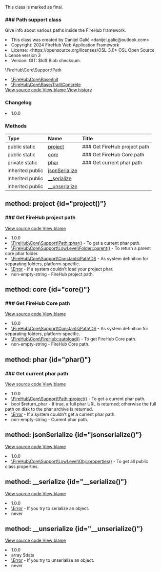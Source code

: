 <title># Path</title>

<code-block lang="php">
<![CDATA[final class \FireHub\Core\Support\Path()]]>
</code-block>





<tip>
    <p>
        This class is marked as <format style="bold">final</format>.
    </p>
</tip>







### ### Path support class

<p><format style="italic">Give info about various paths inside the FireHub framework.</format></p>

<deflist>
    <def title="Class basic info:">
        <list><li>This class was created by Danijel Galić &lt;danijel.galic@outlook.com&gt;</li><li>Copyright: 2024 FireHub Web Application Framework</li><li>License: &lt;https://opensource.org/licenses/OSL-3.0&gt; OSL Open Source License version 3</li><li>Version: GIT: $Id$ Blob checksum.</li></list>
    </def>
</deflist>

<deflist><def title="Fully Qualified Class Name:">
        \FireHub\Core\Support\Path
    </def><def title="Implements:">
        <list><li><a href="Init.md">\FireHub\Core\Base\Init</a></li></list>
    </def><def title="Uses:">
        <list><li><a href="Concrete.md">\FireHub\Core\Base\Trait\Concrete</a></li></list>
    </def><def title="Source code:">
        <a href="https://github.com/The-FireHub-Project/Core/blob/develop-pre-alpha-m1/src/support/firehub.Path.php#L33">
            View source code
        </a>
    </def>
    <def title="Blame:">
        <a href="https://github.com/The-FireHub-Project/Core/blame/develop-pre-alpha-m1/src/support/firehub.Path.php">
            View blame
        </a>
    </def>
    <def title="History:">
        <a href="https://github.com/The-FireHub-Project/Core/commits/develop-pre-alpha-m1/src/support/firehub.Path.php">
            View history
        </a>
    </def></deflist>
### Changelog
<deflist>
    <def title="Version history:">
        <list><li>1.0.0</li></list>
    </def>
</deflist>


### Methods
| Type | Name | Title |
|:-----|:-----|:------|
|public static |<a href="#project()">project</a>|### Get FireHub project path|
|public static |<a href="#core()">core</a>|### Get FireHub Core path|
|private static |<a href="#phar()">phar</a>|### Get current phar path|
|inherited public|<a href="#jsonserialize()">jsonSerialize</a>||
|inherited public|<a href="#__serialize()">__serialize</a>||
|inherited public|<a href="#__unserialize()">__unserialize</a>||

## method: project {id="project()"}

<code-block lang="php">
    <![CDATA[public static Path::project():non-empty-string]]>
</code-block>













### ### Get FireHub project path



<deflist><def title="Source code:">
                <a href="https://github.com/The-FireHub-Project/Core/blob/develop-pre-alpha-m1/src/support/firehub.Path.php#L53">
                    View source code
                </a>
            </def>
            <def title="Blame:">
                <a href="https://github.com/The-FireHub-Project/Core/blame/develop-pre-alpha-m1/src/support/firehub.Path.php#L53">
                    View blame
                </a>
            </def></deflist>
<deflist>
    <def title="Version history:">
        <list><li>1.0.0</li></list>
    </def>
</deflist>
<deflist>
    <def title="This method uses:">
        <list><li><a href="Path.md#phar()">\FireHub\Core\Support\Path::phar()</a>  - <format style="italic">To get a current phar path.</format></li><li><a href="Folder.md#parent()">\FireHub\Core\Support\LowLevel\Folder::parent()</a>  - <format style="italic">To return a parent core phar folder.</format></li><li><a href="DS.md">\FireHub\Core\Support\Constants\Path\DS</a>  - <format style="italic">As system definition for separating folders, platform-specific.</format></li></list>
    </def>
</deflist>
<deflist>
    <def title="This method throws:">
        <list><li><a href="Error.md">\Error</a> - <format style="italic">If a system couldn&#039;t load your project phar.</format></li></list>
    </def>
</deflist>
<deflist>
    <def title="This method returns:">
        <list><li>non-empty-string - <format style="italic">FireHub project path.</format></li></list>
    </def>
</deflist>
## method: core {id="core()"}

<code-block lang="php">
    <![CDATA[public static Path::core():non-empty-string]]>
</code-block>













### ### Get FireHub Core path



<deflist><def title="Source code:">
                <a href="https://github.com/The-FireHub-Project/Core/blob/develop-pre-alpha-m1/src/support/firehub.Path.php#L75">
                    View source code
                </a>
            </def>
            <def title="Blame:">
                <a href="https://github.com/The-FireHub-Project/Core/blame/develop-pre-alpha-m1/src/support/firehub.Path.php#L75">
                    View blame
                </a>
            </def></deflist>
<deflist>
    <def title="Version history:">
        <list><li>1.0.0</li></list>
    </def>
</deflist>
<deflist>
    <def title="This method uses:">
        <list><li><a href="DS.md">\FireHub\Core\Support\Constants\Path\DS</a>  - <format style="italic">As system definition for separating folders, platform-specific.</format></li></list>
    </def>
</deflist>
<deflist>
    <def title="This method is used by:">
        <list><li><a href="FireHub.md#autoload()">\FireHub\Core\FireHub::autoload()</a>  - <format style="italic">To get FireHub Core path.</format></li></list>
    </def>
</deflist>
<deflist>
    <def title="This method returns:">
        <list><li>non-empty-string - <format style="italic">FireHub Core path.</format></li></list>
    </def>
</deflist>
## method: phar {id="phar()"}

<code-block lang="php">
    <![CDATA[private static Path::phar(bool $return_phar):non-empty-string]]>
</code-block>













### ### Get current phar path



<deflist><def title="Source code:">
                <a href="https://github.com/The-FireHub-Project/Core/blob/develop-pre-alpha-m1/src/support/firehub.Path.php#L93">
                    View source code
                </a>
            </def>
            <def title="Blame:">
                <a href="https://github.com/The-FireHub-Project/Core/blame/develop-pre-alpha-m1/src/support/firehub.Path.php#L93">
                    View blame
                </a>
            </def></deflist>
<deflist>
    <def title="Version history:">
        <list><li>1.0.0</li></list>
    </def>
</deflist>
<deflist>
    <def title="This method is used by:">
        <list><li><a href="Path.md#project()">\FireHub\Core\Support\Path::project()</a>  - <format style="italic">To get a current phar path.</format></li></list>
    </def>
</deflist>
<deflist>
    <def title="This method has parameters:">
        <list><li>bool <format style="bold">$return_phar</format> - <format style="italic">
If true, a full phar URL is returned; otherwise the full path on disk to the phar archive is returned.
</format></li></list>
    </def>
</deflist>
<deflist>
    <def title="This method throws:">
        <list><li><a href="Error.md">\Error</a> - <format style="italic">If a system couldn&#039;t get a current phar path.</format></li></list>
    </def>
</deflist>
<deflist>
    <def title="This method returns:">
        <list><li>non-empty-string - <format style="italic">Current phar path.</format></li></list>
    </def>
</deflist>
## method: jsonSerialize {id="jsonserialize()"}

<code-block lang="php">
    <![CDATA[public Concrete::jsonSerialize()]]>
</code-block>

















<deflist><def title="Source code:">
                <a href="https://github.com/The-FireHub-Project/Core/blob/develop-pre-alpha-m1/src/base/trait/firehub.Concrete.php#L39">
                    View source code
                </a>
            </def>
            <def title="Blame:">
                <a href="https://github.com/The-FireHub-Project/Core/blame/develop-pre-alpha-m1/src/base/trait/firehub.Concrete.php#L39">
                    View blame
                </a>
            </def></deflist>
<deflist>
    <def title="Version history:">
        <list><li>1.0.0</li></list>
    </def>
</deflist>
<deflist>
    <def title="This method uses:">
        <list><li><a href="Obj.md#properties()">\FireHub\Core\Support\LowLevel\Obj::properties()</a>  - <format style="italic">To get all public class properties.</format></li></list>
    </def>
</deflist>
## method: __serialize {id="__serialize()"}

<code-block lang="php">
    <![CDATA[public Concrete::__serialize():never]]>
</code-block>

















<deflist><def title="Source code:">
                <a href="https://github.com/The-FireHub-Project/Core/blob/develop-pre-alpha-m1/src/base/trait/firehub.Concrete.php#L54">
                    View source code
                </a>
            </def>
            <def title="Blame:">
                <a href="https://github.com/The-FireHub-Project/Core/blame/develop-pre-alpha-m1/src/base/trait/firehub.Concrete.php#L54">
                    View blame
                </a>
            </def></deflist>
<deflist>
    <def title="Version history:">
        <list><li>1.0.0</li></list>
    </def>
</deflist>
<deflist>
    <def title="This method throws:">
        <list><li><a href="Error.md">\Error</a> - <format style="italic">If you try to serialize an object.</format></li></list>
    </def>
</deflist>
<deflist>
    <def title="This method returns:">
        <list><li>never</li></list>
    </def>
</deflist>
## method: __unserialize {id="__unserialize()"}

<code-block lang="php">
    <![CDATA[public Concrete::__unserialize(array $data):never]]>
</code-block>

















<deflist><def title="Source code:">
                <a href="https://github.com/The-FireHub-Project/Core/blob/develop-pre-alpha-m1/src/base/trait/firehub.Concrete.php#L69">
                    View source code
                </a>
            </def>
            <def title="Blame:">
                <a href="https://github.com/The-FireHub-Project/Core/blame/develop-pre-alpha-m1/src/base/trait/firehub.Concrete.php#L69">
                    View blame
                </a>
            </def></deflist>
<deflist>
    <def title="Version history:">
        <list><li>1.0.0</li></list>
    </def>
</deflist>
<deflist>
    <def title="This method has parameters:">
        <list><li>array <format style="bold">$data</format></li></list>
    </def>
</deflist>
<deflist>
    <def title="This method throws:">
        <list><li><a href="Error.md">\Error</a> - <format style="italic">If you try to unserialize an object.</format></li></list>
    </def>
</deflist>
<deflist>
    <def title="This method returns:">
        <list><li>never</li></list>
    </def>
</deflist>